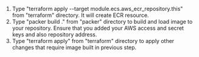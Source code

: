 1. Type "terraform apply --target module.ecs.aws_ecr_repository.this" from "terraform" directory. It will create ECR resource.
2. Type "packer build ." from "packer" directory to build and load image to your repository. Ensure that you added your AWS access and secret keys and also repository address.
3. Type "terraform apply" from "terraform" directory to apply other changes that require image built in previous step.